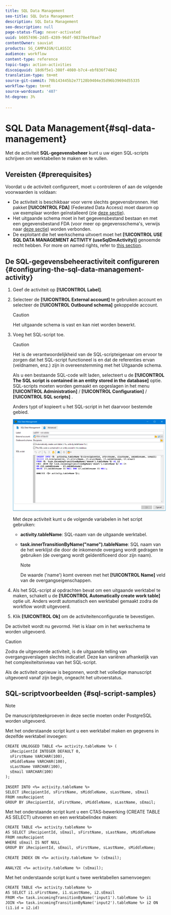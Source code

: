 ```yaml
---
title: SQL Data Management
seo-title: SQL Data Management
description: SQL Data Management
seo-description: null
page-status-flag: never-activated
uuid: b6057496-2dd5-4289-96df-98378e4f0ae7
contentOwner: sauviat
products: SG_CAMPAIGN/CLASSIC
audience: workflow
content-type: reference
topic-tags: action-activities
discoiquuid: 18d6f5e1-308f-4080-b7c4-ebf836f74842
translation-type: tm+mt
source-git-commit: 70b143445b2e77128b9404e35d96b39694d55335
workflow-type: tm+mt
source-wordcount: '407'
ht-degree: 3%

---
```



# SQL Data Management{#sql-data-management}

Met de activiteit **SQL-gegevensbeheer** kunt u uw eigen SQL-scripts schrijven om werktabellen te maken en te vullen.

## Vereisten {#prerequisites}

Voordat u de activiteit configureert, moet u controleren of aan de volgende voorwaarden is voldaan:

* De activiteit is beschikbaar voor verre slechts gegevensbronnen. Het pakket **[!UICONTROL FDA]** (Federated Data Access) moet daarom op uw exemplaar worden geïnstalleerd (zie [deze sectie](../../platform/using/about-fda.md)).
* Het uitgaande schema moet in het gegevensbestand bestaan en met een gegevensbestand FDA (voor meer op gegevensschema&#39;s, verwijs naar [deze sectie](../../configuration/using/about-schema-reference.md)) worden verbonden.
* De exploitant die het werkschema uitvoert moet het **[!UICONTROL USE SQL DATA MANAGEMENT ACTIVITY (useSqlDmActivity)]** genoemde recht hebben. For more on named rights, refer to [this section](../../platform/using/access-management.md#named-rights).

## De SQL-gegevensbeheeractiviteit configureren {#configuring-the-sql-data-management-activity}

1. Geef de activiteit op **[!UICONTROL Label]**.
1. Selecteer de **[!UICONTROL External account]** te gebruiken account en selecteer de **[!UICONTROL Outbound schema]** gekoppelde account.

   >[!CAUTION]
   >
   >Het uitgaande schema is vast en kan niet worden bewerkt.

1. Voeg het SQL-script toe.

   >[!CAUTION]
   >
   >Het is de verantwoordelijkheid van de SQL-scripteigenaar om ervoor te zorgen dat het SQL-script functioneel is en dat de referenties ervan (veldnamen, enz.) zijn in overeenstemming met het Uitgaande schema.

   Als u een bestaande SQL-code wilt laden, selecteert u de **[!UICONTROL The SQL script is contained in an entity stored in the database]** optie. SQL-scripts moeten worden gemaakt en opgeslagen in het menu **[!UICONTROL Administration]** / **[!UICONTROL Configuration]** / **[!UICONTROL SQL scripts]** .

   Anders typt of kopieert u het SQL-script in het daarvoor bestemde gebied.

   ![](assets/sql_datamanagement.png)

   Met deze activiteit kunt u de volgende variabelen in het script gebruiken:

   * **activity.tableName**: SQL-naam van de uitgaande werktabel.
   * **task.innerTransitionByName(&quot;name&quot;).tableName**: SQL naam van de het werklijst die door de inkomende overgang wordt gedragen te gebruiken (de overgang wordt geïdentificeerd door zijn naam).

      >[!NOTE]
      >
      >De waarde (&#39;name&#39;) komt overeen met het **[!UICONTROL Name]** veld van de overgangseigenschappen.

1. Als het SQL-script al opdrachten bevat om een uitgaande werktabel te maken, schakelt u de **[!UICONTROL Automatically create work table]** optie uit. Anders wordt automatisch een werktabel gemaakt zodra de workflow wordt uitgevoerd.
1. Klik **[!UICONTROL Ok]** om de activiteitenconfiguratie te bevestigen.

De activiteit wordt nu gevormd. Het is klaar om in het werkschema te worden uitgevoerd.

>[!CAUTION]
>
>Zodra de uitgevoerde activiteit, is de uitgaande telling van overgangsverslagen slechts indicatief. Deze kan variëren afhankelijk van het complexiteitsniveau van het SQL-script.
>  
>Als de activiteit opnieuw is begonnen, wordt het volledige manuscript uitgevoerd vanaf zijn begin, ongeacht het uitvoerstatus.

## SQL-scriptvoorbeelden {#sql-script-samples}

>[!NOTE]
>
>De manuscriptsteekproeven in deze sectie moeten onder PostgreSQL worden uitgevoerd.

Met het onderstaande script kunt u een werktabel maken en gegevens in dezelfde werktabel invoegen:

```
CREATE UNLOGGED TABLE <%= activity.tableName %> (
  iRecipientId INTEGER DEFAULT 0,
  sFirstName VARCHAR(100),
  sMiddleName VARCHAR(100),
  sLastName VARCHAR(100),
  sEmail VARCHAR(100)
);

INSERT INTO <%= activity.tableName %>
SELECT iRecipientId, sFirstName, sMiddleName, sLastName, sEmail
FROM nmsRecipient
GROUP BY iRecipientId, sFirstName, sMiddleName, sLastName, sEmail;
```

Met het onderstaande script kunt u een CTAS-bewerking (CREATE TABLE AS SELECT) uitvoeren en een werktabelindex maken:

```
CREATE TABLE <%= activity.tableName %>
AS SELECT iRecipientId, sEmail, sFirstName, sLastName, sMiddleName
FROM nmsRecipient
WHERE sEmail IS NOT NULL
GROUP BY iRecipientId, sEmail, sFirstName, sLastName, sMiddleName;

CREATE INDEX ON <%= activity.tableName %> (sEmail);

ANALYZE <%= activity.tableName %> (sEmail);
```

Met het onderstaande script kunt u twee werktabellen samenvoegen:

```
CREATE TABLE <%= activity.tableName %>
AS SELECT i1.sFirstName, i1.sLastName, i2.sEmail
FROM <%= task.incomingTransitionByName('input1').tableName %> i1
JOIN <%= task.incomingTransitionByName('input2').tableName %> i2 ON (i1.id = i2.id)
```

